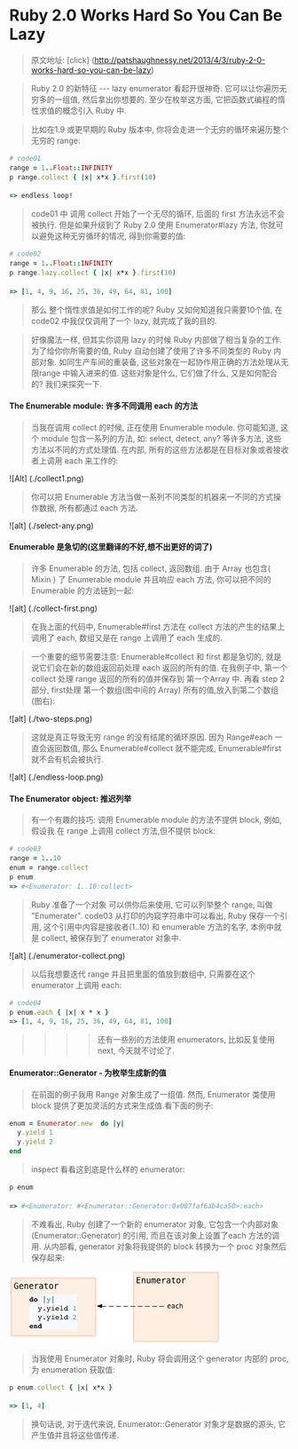 # Ruby 2.0 Works Hard So You Can Be Lazy

> 原文地址: [click] (http://patshaughnessy.net/2013/4/3/ruby-2-0-works-hard-so-you-can-be-lazy)

> Ruby 2.0 的新特征 --- lazy enumerator 看起开很神奇. 它可以让你遍历无穷多的一组值, 然后拿出你想要的. 至少在枚举这方面, 它把函数式编程的惰性求值的概念引入 Ruby 中.

> 比如在1.9 或更早期的 Ruby 版本中, 你将会走进一个无穷的循环来遍历整个无穷的 range:

```ruby
# code01
range = 1..Float::INFINITY
p range.collect { |x| x*x }.first(10)

=> endless loop!
```
> code01 中 调用 collect 开始了一个无尽的循环, 后面的 first 方法永远不会被执行. 但是如果升级到了 Ruby 2.0 使用 Enumerator#lazy 方法, 你就可以避免这种无穷循环的情况, 得到你需要的值:

```ruby
# code02
range = 1..Float::INFINITY
p range.lazy.collect { |x| x*x }.first(10)

=> [1, 4, 9, 16, 25, 36, 49, 64, 81, 100]
```


> 那么 整个惰性求值是如何工作的呢? Ruby 又如何知道我只需要10个值, 在 code02 中我仅仅调用了一个 lazy, 就完成了我的目的.

> 好像魔法一样, 但其实你调用 lazy 的时候 Ruby 内部做了相当复杂的工作. 为了给你你所需要的值, Ruby 自动创建了使用了许多不同类型的 Ruby 内部对象. 如同生产车间的重装备, 这些对象在一起协作用正确的方法处理从无限range 中输入进来的值. 这些对象是什么, 它们做了什么, 又是如何配合的? 我们来探究一下.

#### The Enumerable module: 许多不同调用 each 的方法

> 当我在调用 collect 的时候, 正在使用 Enumerable module. 你可能知道, 这个 module 包含一系列的方法, 如: select, detect, any? 等许多方法, 这些方法以不同的方式处理值. 
> 在内部, 所有的这些方法都是在目标对象或者接收者上调用 each 来工作的:

![Alt] (./collect1.png)

> 你可以把 Enumerable 方法当做一系列不同类型的机器来一不同的方式操作数据, 所有都通过 each 方法.

![alt] (./select-any.png)

#### Enumerable 是急切的(这里翻译的不好,想不出更好的词了)

> 许多 Enumerable 的方法, 包括 collect, 返回数组. 由于 Array 也包含( Mixin ) 了 Enumerable module 并且响应 each 方法, 你可以把不同的 Enumerable 的方法链到一起:

![alt] (./collect-first.png)

> 在我上面的代码中, Enumerable#first 方法在 collect 方法的产生的结果上调用了 each, 数组又是在 range 上调用了 each 生成的.

> 一个重要的细节需要注意: Enumerable#collect 和 first 都是急切的, 就是说它们会在新的数组返回前处理 each 返回的所有的值. 在我例子中, 第一个 collect 处理 range 返回的所有的值并保存到 第一个Array 中.
> 再看 step 2 部分, first处理 第一个数组(图中间的 Array) 所有的值,放入到第二个数组(图右):

![alt] (./two-steps.png)

> 这就是真正导致无穷 range 的没有结尾的循环原因.  因为 Range#each 一直会返回数值, 那么 Enumerable#collect 就不能完成, Enumerable#first 就不会有机会被执行.

![alt] (./endless-loop.png)

#### The Enumerator object: 推迟列举

> 有一个有趣的技巧: 调用 Enumerable module 的方法不提供 block, 例如, 假设我 在 range 上调用 collect 方法,但不提供 block:
```ruby
# code03
range = 1..10
enum = range.collect
p enum
=> #<Enumerator: 1..10:collect>
```

> Ruby 准备了一个对象 可以供你后来使用, 它可以列举整个 range, 叫做 "Enumerater". code03 从打印的内窥字符串中可以看出, Ruby 保存一个引用, 这个引用中内容是接收者(1..10) 和 enumerable 方法的名字, 本例中就是 collect, 被保存到了 enumerator 对象中.

![alt] (./enumerator-collect.png)

> 以后我想要迭代 range 并且把里面的值放到数组中, 只需要在这个 enumerator 上调用 each:
```ruby
# code04
p enum.each { |x| x * x }
=> [1, 4, 9, 16, 25, 36, 49, 64, 81, 100]
```

>>>> 还有一些别的方法使用 enumerators, 比如反复使用 next, 今天就不讨论了.

#### Enumerator::Generator - 为枚举生成新的值

> 在前面的例子我用 Range 对象生成了一组值. 然而, Enumerator 类使用 block 提供了更加灵活的方式来生成值.看下面的例子:
```ruby
enum = Enumerator.new  do |y|
  y.yield 1
  y.yield 2
end
```

> inspect 看看这到底是什么样的 enumerator:
```ruby
p enum

=> #<Enumerator: #<Enumerator::Generator:0x007faf6ab4ca50>:each>
```

>不难看出, Ruby 创建了一个新的 enumerator 对象, 它包含一个内部对象(Enumerator::Generator) 的引用, 而且在该对象上设置了each 方法的调用. 从内部看, generator 对象将我提供的 block 转换为一个 proc 对象然后保存起来:

![alt](./enum-generator.png)

> 当我使用 Enumerator 对象时, Ruby 将会调用这个 generator 内部的 proc, 为 enumeration 获取值:

```ruby
p enum.collect { |x| x*x }

=> [1, 4]
```

> 换句话说, 对于迭代来说, Enumerator::Generator 对象才是数据的源头, 它产生值并且将这些值传递.

